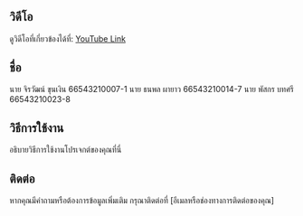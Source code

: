 # 

## วิดีโอ
ดูวิดีโอที่เกี่ยวข้องได้ที่: [YouTube Link](https://www.youtube.com/watch?v=FHuWOrhFBJI&ab_channel=JrDev)

## ชื่อ
นาย จิรวัฒน์ ขุนเงิน 66543210007-1
นาย ธนพล ผายาว 66543210014-7
นาย พัสกร บทศรี 66543210023-8


## วิธีการใช้งาน
อธิบายวิธีการใช้งานโปรเจกต์ของคุณที่นี่

## ติดต่อ
หากคุณมีคำถามหรือต้องการข้อมูลเพิ่มเติม กรุณาติดต่อที่ [อีเมลหรือช่องทางการติดต่อของคุณ]
